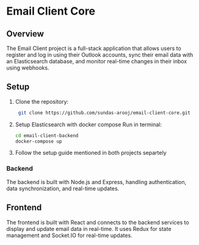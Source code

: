 # Email Client Core

## Overview
The Email Client project is a full-stack application that allows users to register and log in using their Outlook accounts, sync their email data with an Elasticsearch database, and monitor real-time changes in their inbox using webhooks.

## Setup
1. Clone the repository:

   ```bash
    git clone https://github.com/sundas-arooj/email-client-core.git

2. Setup Elasticsearch with docker compose
Run in terminal:
    ```bash
    cd email-client-backend
    docker-compose up

3. Follow the setup guide mentioned in both projects separtely 

### Backend
The backend is built with Node.js and Express, handling authentication, data synchronization, and real-time updates.

## Frontend
The frontend is built with React and connects to the backend services to display and update email data in real-time. It uses Redux for state management and Socket.IO for real-time updates.
